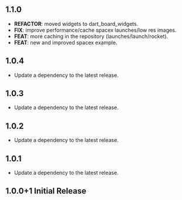 ## 1.1.0

 - **REFACTOR**: moved widgets to dart_board_widgets.
 - **FIX**: improve performance/cache spacex launches/low res images.
 - **FEAT**: more caching in the repository (launches/launch/rocket).
 - **FEAT**: new and improved spacex example.

## 1.0.4

 - Update a dependency to the latest release.

## 1.0.3

 - Update a dependency to the latest release.

## 1.0.2

 - Update a dependency to the latest release.

## 1.0.1

 - Update a dependency to the latest release.

## 1.0.0+1 Initial Release
